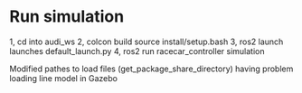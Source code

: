 # Run simulation 
1, cd into audi_ws
2, colcon build    source install/setup.bash 
3, ros2 launch launches default_launch.py 
4, ros2 run racecar_controller simulation

Modified pathes to load files (get_package_share_directory)
having problem loading line model in Gazebo